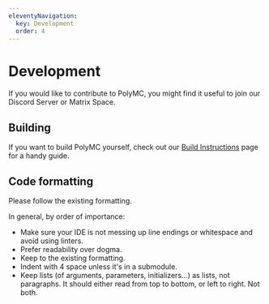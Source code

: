 ```yaml
---
eleventyNavigation:
  key: Development
  order: 4
--- 
```

# Development

If you would like to contribute to PolyMC, you might find it useful to join our Discord Server or Matrix Space.

## Building

If you want to build PolyMC yourself, check out our [Build Instructions](./builds) page for a handy guide.


## Code formatting

Please follow the existing formatting.

In general, by order of importance:

- Make sure your IDE is not messing up line endings or whitespace and avoid using linters.
- Prefer readability over dogma.
- Keep to the existing formatting.
- Indent with 4 space unless it's in a submodule.
- Keep lists (of arguments, parameters, initializers...) as lists, not paragraphs. It should either read from top to bottom, or left to right. Not both.

